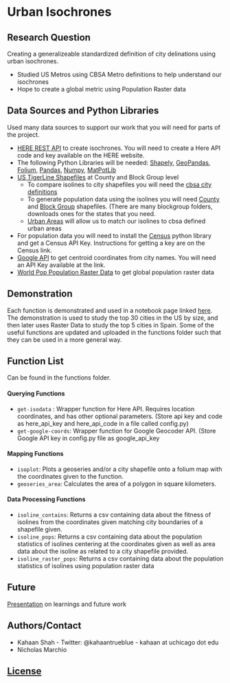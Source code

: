 # Urban Isochrones
## Research Question
Creating a generalizeable standardized definition of city delinations using urban isochrones. 
- Studied US Metros using CBSA Metro definitions to help understand our isochrones
- Hope to create a global metric using Population Raster data

## Data Sources and Python Libraries
Used many data sources to support our work that you will need for parts of the project. 
- [HERE REST API](https://developer.here.com/documentation/routing/topics/introduction.html) to create isochrones. You will need to create a Here API code and key available on the HERE website.
- The following Python Libraries will be needed: [Shapely](https://pypi.org/project/Shapely/), [GeoPandas](http://geopandas.org/install.html), [Folium](https://pypi.org/project/folium/), [Pandas](https://pandas.pydata.org/pandas-docs/stable/install.html), [Numpy](https://www.scipy.org/install.html), [MatPotLib](https://matplotlib.org) 
- [US TigerLine Shapefiles](https://www2.census.gov/geo/tiger/TIGER2018/) at County and Block Group level
    - To compare isolines to city shapefiles you will need the [cbsa city definitions](https://www2.census.gov/geo/tiger/TIGER2018/CBSA/)
    - To generate population data using the isolines you will need [County](https://www2.census.gov/geo/tiger/TIGER2018/COUNTY/) and [Block Group](https://www2.census.gov/geo/tiger/TIGER2018/BG/) shapefiles. (There are many blockgroup folders, downloads ones for the states that you need. 
    - [Urban Areas](https://www2.census.gov/geo/tiger/TIGER2018/UAC/) will allow us to match our isolines to cbsa defined urban areas
- For population data you will need to install the [Census](https://pypi.org/project/census/) python library and get a Census API Key. Instructions for getting a key are on the Census link. 
- [Google API](https://developers.google.com/maps/documentation/geocoding/start) to get centroid coordinates from city names. You will need an API Key available at the link. 
- [World Pop Population Raster Data](https://www.worldpop.org/project/categories?id=3) to get global population raster data


## Demonstration

Each function is demonstrated and used in a notebook page linked [here](https://nbviewer.jupyter.org/github/mansueto-institute/urban-isolines/blob/master/City%20Dileniations.ipynb). The demonstration is used to study the top 30 cities in the US by size, and then later uses Raster Data to study the top 5 cities in Spain. Some of the useful functions are updated and uploaded in the functions folder such that they can be used in a more general way. 

## Function List

Can be found in the functions folder. 

#### Querying Functions
- `get-isodata` : Wrapper function for Here API. Requires location coordinates, and has other optional parameters. (Store api key and code as here_api_key and here_api_code in a file called config.py)
- `get-google-coords`: Wrapper function for Google Geocoder API. (Store Google API key in config.py file as google_api_key

#### Mapping Functions
- `isoplot`: Plots a geoseries and/or a city shapefile onto a folium map with the coordinates given to the function. 
- `geoseries_area`: Calculates the area of a polygon in square kilometers. 

#### Data Processing Functions
- `isoline_contains`: Returns a csv containing data about the fitness of isolines from the coordinates given matching city boundaries of a shapefile given. 
- `isoline_pops`: Returns a csv containing data about the population statistics of isolines centering at the coordinates given as well as area data about the isoline as related to a city shapefile provided. 
- `isoline_raster_pops`: Returns a csv containing data about the population statistics of isolines using population raster data

## Future 

[Presentation](https://docs.google.com/presentation/d/1B1CAW1vU8_PIuuITTDEFKXsauqRcdeniZEfLgxdBOow/edit#slide=id.g5f77c7d6fb_0_405) on learnings and future work

## Authors/Contact

- Kahaan Shah - Twitter: @kahaantrueblue - kahaan at uchicago dot edu
- Nicholas Marchio

## [License](https://github.com/mansueto-institute/urban-isolines/blob/master/LICENSE)


